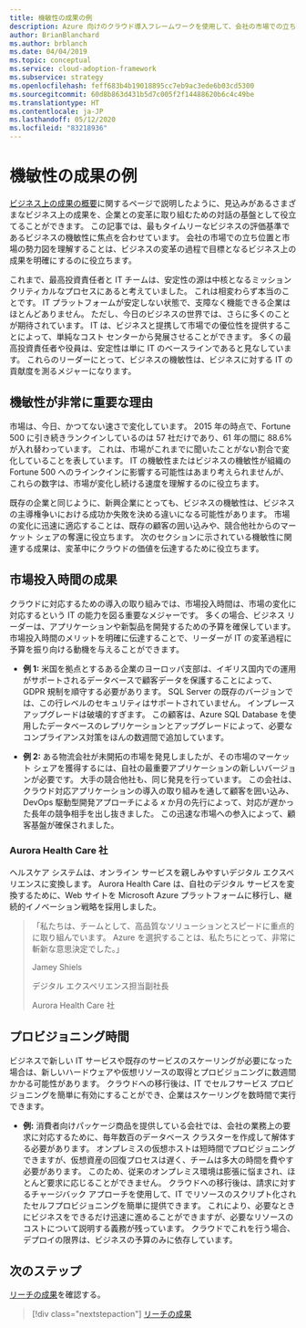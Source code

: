 ```yaml
---
title: 機敏性の成果の例
description: Azure 向けのクラウド導入フレームワークを使用して、会社の市場での立ち位置と市場の勢力図を理解します。
author: BrianBlanchard
ms.author: brblanch
ms.date: 04/04/2019
ms.topic: conceptual
ms.service: cloud-adoption-framework
ms.subservice: strategy
ms.openlocfilehash: feff683b4b19018895cc7eb9ac3ede6b03cd5300
ms.sourcegitcommit: 60d8b863d431b5d7c005f2f14488620b6c4c49be
ms.translationtype: HT
ms.contentlocale: ja-JP
ms.lasthandoff: 05/12/2020
ms.locfileid: "83218936"
---
```

# <a name="examples-of-agility-outcomes"></a>機敏性の成果の例

[ビジネス上の成果の概要](./index.md)に関するページで説明したように、見込みがあるさまざまなビジネス上の成果を、企業との変革に取り組むための対話の基盤として役立てることができます。 この記事では、最もタイムリーなビジネスの評価基準であるビジネスの機敏性に焦点を合わせています。 会社の市場での立ち位置と市場の勢力図を理解することは、ビジネスの変革の過程で目標となるビジネス上の成果を明確にするのに役立ちます。

これまで、最高投資責任者と IT チームは、安定性の源は中核となるミッションクリティカルなプロセスにあると考えていました。 これは相変わらず本当のことです。 IT プラットフォームが安定しない状態で、支障なく機能できる企業はほとんどありません。 ただし、今日のビジネスの世界では、さらに多くのことが期待されています。 IT は、ビジネスと提携して市場での優位性を提供することによって、単純なコスト センターから発展させることができます。 多くの最高投資責任者や役員は、安定性は単に IT のベースラインであると見なしています。 これらのリーダーにとって、ビジネスの機敏性は、ビジネスに対する IT の貢献度を測るメジャーになります。

<!-- markdownlint-disable MD026 -->

## <a name="why-is-agility-so-important"></a>機敏性が非常に重要な理由

市場は、今日、かつてない速さで変化しています。 2015 年の時点で、Fortune 500 に引き続きランクインしているのは 57 社だけであり、61 年の間に 88.6% が入れ替わっています。 これは、市場がこれまでに聞いたことがない割合で変化していることを表しています。 IT の機敏性またはビジネスの機敏性が組織の Fortune 500 へのラインクインに影響する可能性はあまり考えられませんが、これらの数字は、市場が変化し続ける速度を理解するのに役立ちます。

既存の企業と同じように、新興企業にとっても、ビジネスの機敏性は、ビジネスの主導権争いにおける成功か失敗を決める違いになる可能性があります。 市場の変化に迅速に適応することは、既存の顧客の囲い込みや、競合他社からのマーケット シェアの奪還に役立ちます。 次のセクションに示されている機敏性に関連する成果は、変革中にクラウドの価値を伝達するために役立ちます。

## <a name="time-to-market-outcome"></a>市場投入時間の成果

クラウドに対応するための導入の取り組みでは、市場投入時間は、市場の変化に対応するという IT の能力を図る重要なメジャーです。 多くの場合、ビジネス リーダーは、アプリケーションや新製品を開発するための予算を確保しています。 市場投入時間のメリットを明確に伝達することで、リーダーが IT の変革過程に予算を振り向ける動機を与えることができます。

- **例 1:** 米国を拠点とするある企業のヨーロッパ支部は、イギリス国内での運用がサポートされるデータベースで顧客データを保護することによって、GDPR 規制を順守する必要があります。 SQL Server の既存のバージョンでは、この行レベルのセキュリティはサポートされていません。 インプレース アップグレードは破壊的すぎます。 この顧客は、Azure SQL Database を使用したデータベースのレプリケーションとアップグレードによって、必要なコンプライアンス対策をほんの数週間で追加しています。

- **例 2:** ある物流会社が未開拓の市場を発見しましたが、その市場のマーケット シェアを獲得するには、自社の最重要アプリケーションの新しいバージョンが必要です。 大手の競合他社も、同じ発見を行っています。 この会社は、クラウド対応アプリケーションの導入の取り組みを通して顧客を囲い込み、DevOps 駆動型開発アプローチによる _x_ か月の先行によって、対応が遅かった長年の競争相手を出し抜きました。 この迅速な市場への参入によって、顧客基盤が確保されました。

<!-- docsTest:ignore "Jamey Shiels" "Vice President of Digital Experience" "Aurora Health Care" -->

### <a name="aurora-health-care"></a>Aurora Health Care 社

ヘルスケア システムは、オンライン サービスを親しみやすいデジタル エクスペリエンスに変換します。 Aurora Health Care は、自社のデジタル サービスを変換するために、Web サイトを Microsoft Azure プラットフォームに移行し、継続的イノベーション戦略を採用しました。

<!-- cSpell:ignore Jamey Shiels -->

> 「私たちは、チームとして、高品質なソリューションとスピードに重点的に取り組んでいます。 Azure を選択することは、私たちにとって、非常に斬新な意思決定でした。」
>
> Jamey Shiels
>
> デジタル エクスペリエンス担当副社長
>
> Aurora Health Care 社

## <a name="provision-time"></a>プロビジョニング時間

ビジネスで新しい IT サービスや既存のサービスのスケーリングが必要になった場合は、新しいハードウェアや仮想リソースの取得とプロビジョニングに数週間かかる可能性があります。 クラウドへの移行後は、IT でセルフサービス プロビジョニングを簡単に有効にすることができ、企業はスケーリングを数時間で実行できます。

- **例:** 消費者向けパッケージ商品を提供している会社では、会社の業務上の要求に対応するために、毎年数百のデータベース クラスターを作成して解体する必要があります。 オンプレミスの仮想ホストは短時間でプロビジョニングできますが、仮想資産の回復プロセスは遅く、チームは多大の時間を費やす必要があります。 このため、従来のオンプレミス環境は膨張に悩まされ、ほとんど要求に応じることができません。 クラウドへの移行後は、請求に対するチャージバック アプローチを使用して、IT でリソースのスクリプト化されたセルフプロビジョニングを簡単に提供できます。 これにより、必要なときにビジネスをできるだけ迅速に進めることができますが、必要なリソースのコストについて説明する義務が残っています。 クラウドでこれを行う場合、デプロイの限界は、ビジネスの予算のみに依存しています。

## <a name="next-steps"></a>次のステップ

[リーチの成果](./reach-outcomes.md)を確認する。

> [!div class="nextstepaction"]
> [リーチの成果](./reach-outcomes.md)

